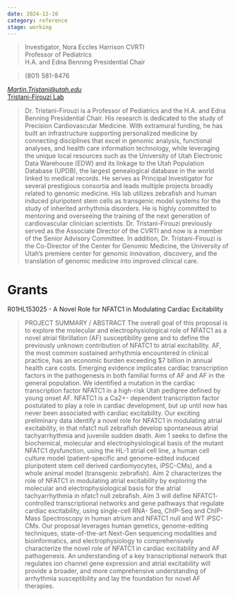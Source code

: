 ```yaml
---
date: 2024-12-10
category: reference
stage: working
---
```


> Investigator, Nora Eccles Harrison CVRTI  
Professor of Pediatrics  
H.A. and Edna Benning Presidential Chair

> (801) 581-8476

_[Martin.Tristani@utah.edu](mailto:Martin.Tristani@utah.edu)[  
](mailto:Sarah.franklin@utah.edu)_[Tristani-Firouzi Lab](https://cvrti.utah.edu/the-tristani-firouzi-laboratory/)

> Dr. Tristani-Firouzi is a Professor of Pediatrics and the H.A. and Edna Benning Presidential Chair. His research is dedicated to the study of Precision Cardiovascular Medicine. With extramural funding, he has built an infrastructure supporting personalized medicine by connecting disciplines that excel in genomic analysis, functional analyses, and health care information technology, while leveraging the unique local resources such as the University of Utah Electronic Data Warehouse (EDW) and its linkage to the Utah Population Database (UPDB), the largest genealogical database in the world linked to medical records. He serves as Principal Investigator for several prestigious consortia and leads multiple projects broadly related to genomic medicine. His lab utilizes zebrafish and human induced pluripotent stem cells as transgenic model systems for the study of inherited arrhythmia disorders. He is highly committed to mentoring and overseeing the training of the next generation of cardiovascular clinician scientists. Dr. Tristani-Firouzi previously served as the Associate Director of the CVRTI and now is a member of the Senior Advisory Committee. In addition, Dr. Tristani-Firouzi is the Co-Director of the Center for Genomic Medicine, the University of Utah’s premiere center for genomic innovation, discovery, and the translation of genomic medicine into improved clinical care.

# Grants

R01HL153025 - A Novel Role for NFATC1 in Modulating Cardiac Excitability

> PROJECT SUMMARY / ABSTRACT The overall goal of this proposal is to explore the molecular and electrophysiological role of NFATC1 as a novel atrial fibrillation (AF) susceptibility gene and to define the previously unknown contribution of NFATC1 to atrial excitability. AF, the most common sustained arrhythmia encountered in clinical practice, has an economic burden exceeding $7 billion in annual health care costs. Emerging evidence implicates cardiac transcription factors in the pathogenesis in both familial forms of AF and AF in the general population. We identified a mutation in the cardiac transcription factor NFATC1 in a high-risk Utah pedigree defined by young onset AF. NFATC1 is a Ca2+- dependent transcription factor postulated to play a role in cardiac development, but up until now has never been associated with cardiac excitability. Our exciting preliminary data identify a novel role for NFATC1 in modulating atrial excitability, in that nfatc1 null zebrafish develop spontaneous atrial tachyarrhythmia and juvenile sudden death. Aim 1 seeks to define the biochemical, molecular and electrophysiological basis of the mutant NFATC1 dysfunction, using the HL-1 atrial cell line, a human cell culture model (patient-specific and genome-edited induced pluripotent stem cell derived cardiomyocytes, iPSC-CMs), and a whole animal model (transgenic zebrafish). Aim 2 characterizes the role of NFATC1 in modulating atrial excitability by exploring the molecular and electrophysiological basis for the atrial tachyarrhythmia in nfatc1 null zebrafish. Aim 3 will define NFATC1- controlled transcriptional networks and gene pathways that regulate cardiac excitability, using single-cell RNA- Seq, ChIP-Seq and ChIP-Mass Spectroscopy in human atrium and NFATC1 null and WT iPSC-CMs. Our proposal leverages human genetics, genome-editing techniques, state-of-the-art Next-Gen sequencing modalities and bioinformatics, and electrophysiology to comprehensively characterize the novel role of NFATC1 in cardiac excitability and AF pathogenesis. An understanding of a key transcriptional network that regulates ion channel gene expression and atrial excitability will provide a broader, and more comprehensive understanding of arrhythmia susceptibility and lay the foundation for novel AF therapies.